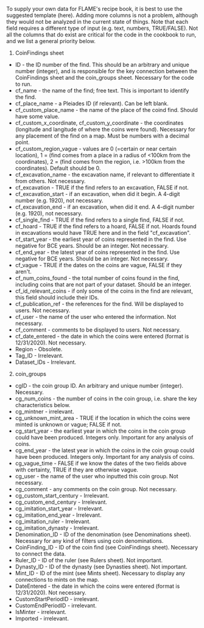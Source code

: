 To supply your own data for FLAME's recipe book, it is best to use the suggested template (here). Adding more columns is not a problem, although they would not be analyzed in the current state of things. Note that each field requires a different type of input (e.g. text, numbers, TRUE/FALSE). Not all the columns that do exist are critical for the code in the cookbook to run, and we list a general priority below. 

1. CoinFindings sheet
* ID - the ID number of the find. This should be an arbitrary and unique number (integer), and is responsible for the key connection between the CoinFindings sheet and the coin_groups sheet. Necessary for the code to run. 
* cf_name - the name of the find; free text. This is important to identify the find. 
* cf_place_name - a Pleiades ID (if relevant). Can be left blank.
* cf_custom_place_name - the name of the place of the coind find. Should have some value. 
* cf_custom_x_coordinate, cf_custom_y_coordinate - the coordinates (longitude and langitude of where the coins were found). Necessary for any placement of the find on a map. Must be numbers with a decimal point.  
* cf_custom_region_vague - values are 0 (=certain or near certain location), 1 = (find comes from a place in a radius of <100km from the coordinates), 2 = (find comes from the region, i.e. >100km from the coordinates). Default should be 0. 
* cf_excavation_name - the excavation name, if relevant to differentiate it from others. Not necessary. 
* cf_excavation - TRUE if the find refers to an excavation, FALSE if not.
* cf_excavation_start - if an excavation, when did it begin. A 4-digit number (e.g. 1920), not necessary.
* cf_excavation_end - if an excavation, when did it end. A 4-digit number (e.g. 1920), not necessary.
* cf_single_find - TRUE if the find refers to a single find, FALSE if not.
* cf_hoard - TRUE if the find refers to a hoard, FALSE if not. Hoards found in excavations would have TRUE here and in the field "cf_excavation". 
* cf_start_year - the earliest year of coins represented in the find. Use negative for BCE years. Should be an integer. Not necessary. 
* cf_end_year - the latest year of coins represented in the find.  Use negative for BCE years. Should be an integer. Not necessary. 
* cf_vague - TRUE if the dates on the coins are vague, FALSE if they aren't. 
* cf_num_coins_found - the total number of coins found in the find, including coins that are not part of your dataset. Should be an integer. 
* cf_id_relevant_coins - if only some of the coins in the find are relevant, this field should include their IDs. 
* cf_publication_ref - the references for the find. Will be displayed to users. Not necessary.
* cf_user - the name of the user who entered the information. Not necessary. 
* cf_comment - comments to be displayed to users. Not necessary. 
* cf_date_entered - the date in which the coins were entered (format is 12/31/2020). Not necessary. 
* Region - Obsolete. 
* Tag_ID - Irrelevant. 
* Dataset_IDs - Irrelevant.

2. coin_groups
* cgID - the coin group ID. An arbitrary and unique number (integer). Necessary.
* cg_num_coins - the number of coins in the coin group, i.e. share the key characteristics below.
* cg_mintner - irrelevant. 
* cg_unknown_mint_area - TRUE if the location in which the coins were minted is unknown or vague; FALSE if not. 
* cg_start_year - the earliest year in which the coins in the coin group could have been produced. Integers only. Important for any analysis of coins. 
* cg_end_year - the latest year in which the coins in the coin group could have been produced. Integers only. Important for any analysis of coins. 
* cg_vague_time - FALSE if we know the dates of the two fields above with certainty, TRUE if they are otherwise vague. 
* cg_user - the name of the user who inputted this coin group. Not necessary. 
* cg_comment - any comments on the coin group. Not necessary.
* cg_custom_start_century - Irrelevant.
* cg_custom_end_century - Irrelevant.
* cg_imitation_start_year - Irrelevant.
* cg_imitation_end_year - Irrelevant.
* cg_imitation_ruler - Irrelevant.
* cg_imitation_dynasty - Irrelevant.
* Denomination_ID - ID of the denomination (see Denominations sheet). Necessary for any kind of filters using coin denominations.
* CoinFinding_ID - ID of the coin find (see CoinFindings sheet). Necessary to connect the data. 
* Ruler_ID - ID of the ruler (see Rulers sheet). Not important. 
* Dynasty_ID - ID of the dynasty (see Dynasties sheet). Not important. 
* Mint_ID - ID of the mint (see Mints sheet). Necessary to display any connections to mints on the map. 
* DateEntered - the date in which the coins were entered (format is 12/31/2020). Not necessary. 
* CustomStartPeriodID - irrelevant. 
* CustomEndPeriodID - irrelevant.
* IsMinter - irrelevant.
* Imported - irrelevant.



